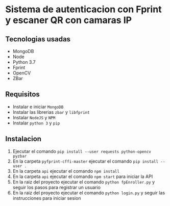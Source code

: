 # Sistema de autenticacion con Fprint y escaner QR con camaras IP

## Tecnologias usadas
- MongoDB
- Node
- Python 3.7
- Fprint
- OpenCV
- ZBar

## Requisitos
- Instalar e iniciar `MongoDB`
- Instalar las librerias `zbar` y `libfprint`
- Instalar `NodeJS` y `NPM` 
- Instalar `python 3` y `pip`

## Instalacion
1. Ejecutar el comando `pip install --user requests python-opencv pyzbar`
2. En la carpeta `pyfprint-cffi-master` ejecutar el comando `pip install --user .`
3. En la carpeta `api` ejecutar el comando `npm install`
4. En la carpeta `api` ejecutar el comando `npm start` para iniciar la API
5. En la raiz del proyecto ejecutar el comando `python fpEnroller.py` y seguir los pasos para registrar un usuario
6. En la raiz del proyecto ejecutar el comando `python login.py` y seguir las instrucciones para iniciar sesion
